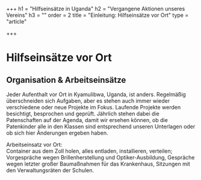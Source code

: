+++
h1 = "Hilfseinsätze in Uganda"
h2 = "Vergangene Aktionen unseres Vereins"
h3 = ""
order = 2
title = "Einleitung: Hilfseinsätze vor Ort"
type = "article"

+++
# Hilfseinsätze vor Ort

## Organisation & Arbeitseinsätze

Jeder Aufenthalt vor Ort in Kyamulibwa, Uganda, ist anders. Regelmäßig überschneiden sich Aufgaben, aber es stehen auch immer wieder verschiedene oder neue Projekte im Fokus. Laufende Projekte werden besichtigt, besprochen und geprüft. Jährlich stehen dabei die Patenschaften auf der Agenda, damit wir ersehen können, ob die Patenkinder alle in den Klassen sind entsprechend  unseren Unterlagen oder ob sich hier Änderungen ergeben haben. 

Arbeitseinsatz vor Ort:  
Container aus dem Zoll holen, alles entladen, installieren, verteilen; Vorgespräche wegen Brillenherstellung und Optiker-Ausbildung, Gespräche wegen letzter großer Baumaßnahmen für das Krankenhaus, Sitzungen mit den Verwaltungsräten der Schulen.